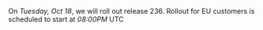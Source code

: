 On *Tuesday, Oct 18*, we will roll out release 236. Rollout for EU customers is scheduled to start at *08:00PM* UTC
